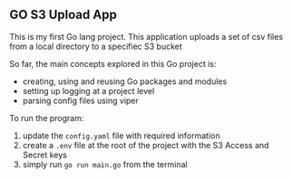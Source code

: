 ## GO S3 Upload App

This is my first Go lang project. This application uploads a set of csv files from a local directory to a specifiec S3 bucket

So far, the main concepts explored in this Go project is:
- creating, using and reusing Go packages and modules
- setting up logging at a project level
- parsing config files using viper

To run the program:
1. update the `config.yaml` file with required information
2. create a `.env` file at the root of the project with the S3 Access and Secret keys
3. simply run `go run main.go` from the terminal
